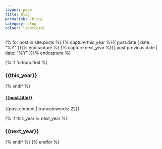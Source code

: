 ```yaml
---
layout: page
title: Blog
permalink: /blog/
category: blog
colour: lightcoral
---
```

<div id="blog_posts">
{% for post in site.posts %}
  {% capture this_year %}{{ post.date | date: "%Y" }}{% endcapture %}
  {% capture next_year %}{{ post.previous.date | date: "%Y" }}{% endcapture %}

  {% if forloop.first %}
  <h3 class="{{ this_year }}_header">{{this_year}}</h3>
  {% endif %}

  <article>
  <h4><a href="{{post.url}}">{{post.title}}</a></h4>
  <p>{{post.content | truncatewords: 22}}</p>
  </article>

  {% if this_year != next_year %}
  <h3 class="{{next_year}}_header">{{next_year}}</h3>
  {% endif %}
{% endfor %}
</div>
